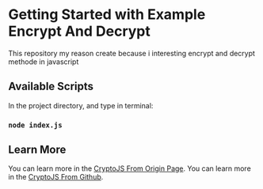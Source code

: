 # Getting Started with Example Encrypt And Decrypt

This repository my reason create because i interesting encrypt and decrypt methode in javascript

## Available Scripts

In the project directory, and type in terminal:

### `node index.js`

## Learn More

You can learn more in the [CryptoJS From Origin Page](https://cryptojs.gitbook.io/docs/).
You can learn more in the [CryptoJS From Github](https://github.com/brix/crypto-js).
